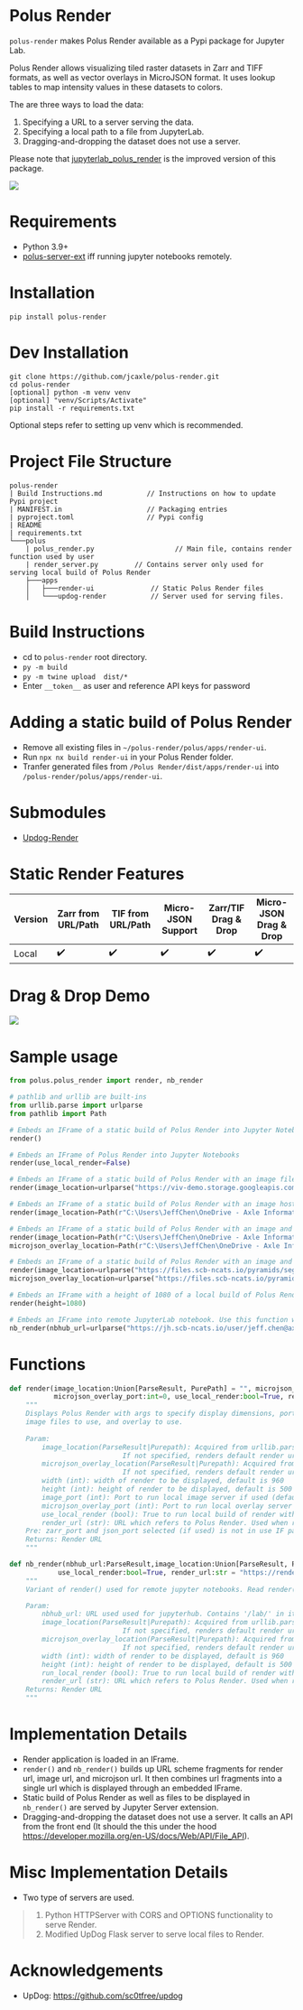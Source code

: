 # Polus Render

`polus-render` makes Polus Render available as a Pypi package for Jupyter Lab.

Polus Render allows visualizing tiled raster datasets in Zarr and TIFF formats, as well as vector overlays in MicroJSON format. It uses lookup tables to map intensity values in these datasets to colors.

The are three ways to load the data:

1. Specifying a URL to a server serving the data.
2. Specifying a local path to a file from JupyterLab.
3. Dragging-and-dropping the dataset does not use a server.

Please note that [jupyterlab_polus_render](https://github.com/PolusAI/jupyterlab-extensions/tree/master/jupyterlab_polus_render) is the improved version of this package.

<img src="images/home.png"/>

# Requirements
* Python 3.9+
* [polus-server-ext](https://github.com/jcaxle/polus-server-ext) iff running jupyter notebooks remotely.

# Installation
```
pip install polus-render
```

# Dev Installation
```
git clone https://github.com/jcaxle/polus-render.git
cd polus-render
[optional] python -m venv venv
[optional] "venv/Scripts/Activate"
pip install -r requirements.txt
```
Optional steps refer to setting up venv which is recommended.

# Project File Structure
```
polus-render
| Build Instructions.md           // Instructions on how to update Pypi project
| MANIFEST.in                     // Packaging entries
| pyproject.toml                  // Pypi config 
| README                          
| requirements.txt
└───polus
    | polus_render.py                    // Main file, contains render function used by user
    | render_server.py         // Contains server only used for serving local build of Polus Render
    ├───apps           
    │   ├───render-ui              // Static Polus Render files
    │   └───updog-render           // Server used for serving files.
```

# Build Instructions
- cd to `polus-render` root directory.
- `py -m build`
- `py -m twine upload  dist/*`
- Enter `__token__` as user and reference API keys for password

# Adding a static build of Polus Render
- Remove all existing files in `~/polus-render/polus/apps/render-ui`. 
- Run `npx nx build render-ui` in your Polus Render folder.
- Tranfer generated files from `/Polus Render/dist/apps/render-ui` into `/polus-render/polus/apps/render-ui`. 

# Submodules
- [Updog-Render](https://github.com/jcaxle/updog-render/tree/71b6b938452f63412eea8edf29b9ff10f4c243dd)

# Static Render Features
| Version           | Zarr from URL/Path | TIF from URL/Path   | Micro-JSON Support | Zarr/TIF Drag & Drop | Micro-JSON Drag & Drop | 
|----------------|---------------|---------------|----------------|-----------|-----|
| Local | :heavy_check_mark:  | :heavy_check_mark: | :heavy_check_mark: | :heavy_check_mark: | :heavy_check_mark:

# Drag & Drop Demo
<img src="images/drag-drop.gif"/>

# Sample usage
``` Python
from polus.polus_render import render, nb_render

# pathlib and urllib are built-ins
from urllib.parse import urlparse
from pathlib import Path

# Embeds an IFrame of a static build of Polus Render into Jupyter Notebooks
render()

# Embeds an IFrame of Polus Render into Jupyter Notebooks
render(use_local_render=False)

# Embeds an IFrame of a static build of Polus Render with an image file hosted at "https://viv-demo.storage.googleapis.com/LuCa-7color_Scan1/"
render(image_location=urlparse("https://viv-demo.storage.googleapis.com/LuCa-7color_Scan1/"))

# Embeds an IFrame of a static build of Polus Render with an image hosted locally at "C:\Users\JeffChen\OneDrive - Axle Informatics\Documents\zarr files\pyramid.zarr"
render(image_location=Path(r"C:\Users\JeffChen\OneDrive - Axle Informatics\Documents\zarr files\pyramid.zarr"))

# Embeds an IFrame of a static build of Polus Render with an image and overlay file that is hosted locally
render(image_location=Path(r"C:\Users\JeffChen\OneDrive - Axle Informatics\Documents\zarr files\pyramid.zarr"), \
microjson_overlay_location=Path(r"C:\Users\JeffChen\OneDrive - Axle Informatics\Documents\overlay files\x00_y01_c1_segmentations.json"))

# Embeds an IFrame of a static build of Polus Render with an image and overlay file that is hosted online
render(image_location=urlparse("https://files.scb-ncats.io/pyramids/segmentations/x00_y01_c1.ome.tif"), \
microjson_overlay_location=urlparse("https://files.scb-ncats.io/pyramids/segmentations/x00_y03_c1_segmentations.json"))

# Embeds an IFrame with a height of 1080 of a local build of Polus Render.
render(height=1080)

# Embeds an IFrame into remote JupyterLab notebook. Use this function with argument nbhub_url to specify your notebooks url which must have lab in its url
nb_render(nbhub_url=urlparse("https://jh.scb-ncats.io/user/jeff.chen@axleinfo.com/user-namespaces/lab?"), image_location=Path("work/pyramid.zarr"))
```

# Functions
``` Python
def render(image_location:Union[ParseResult, PurePath] = "", microjson_overlay_location:Union[ParseResult, PurePath] = "", width:int=960, height:int=500, image_port:int=0, \
           microjson_overlay_port:int=0, use_local_render:bool=True, render_url:str = "https://render.ci.ncats.io/")->str:
    """
    Displays Polus Render with args to specify display dimensions, port to serve,
    image files to use, and overlay to use.
    
    Param:
        image_location(ParseResult|Purepath): Acquired from urllib.parse.ParseResult or Path, renders url in render.
                            If not specified, renders default render url.
        microjson_overlay_location(ParseResult|Purepath): Acquired from urllib.parse.ParseResult or Path, renders url in render.
                            If not specified, renders default render url
        width (int): width of render to be displayed, default is 960
        height (int): height of render to be displayed, default is 500
        image_port (int): Port to run local image server if used (default is 0 which is the 1st available port).
        microjson_overlay_port (int): Port to run local overlay server if used (default is 0 which is the 1st available port).
        use_local_render (bool): True to run local build of render with 1st available port, False to use render_url (default is True)
        render_url (str): URL which refers to Polus Render. Used when run_local_render is False. (default is https://render.ci.ncats.io/)
    Pre: zarr_port and json_port selected (if used) is not in use IF path given is Purepath
    Returns: Render URL
    """

def nb_render(nbhub_url:ParseResult,image_location:Union[ParseResult, PurePath] = "", microjson_overlay_location:Union[ParseResult, PurePath] = "", width:int=960, height:int=500, \
            use_local_render:bool=True, render_url:str = "https://render.ci.ncats.io/")->str:
    """
    Variant of render() used for remote jupyter notebooks. Read render() for usage information

    Param:
        nbhub_url: URL used used for jupyterhub. Contains '/lab/' in its uri
        image_location(ParseResult|Purepath): Acquired from urllib.parse.ParseResult or Path, renders url in render.
                            If not specified, renders default render url.
        microjson_overlay_location(ParseResult|Purepath): Acquired from urllib.parse.ParseResult or Path, renders url in render.
                            If not specified, renders default render url
        width (int): width of render to be displayed, default is 960
        height (int): height of render to be displayed, default is 500
        run_local_render (bool): True to run local build of render with 1st available port, False to use render_url (default is True)
        render_url (str): URL which refers to Polus Render. Used when run_local_render is False. (default is https://render.ci.ncats.io/)
    Returns: Render URL
    """
```

# Implementation Details
- Render application is loaded in an IFrame.
- `render()` and `nb_render()` builds up URL scheme fragments for render url, image url, and microjson url. It then combines url fragments into a single url which is displayed through an embedded IFrame.
- Static build of Polus Render as well as files to be displayed in `nb_render()` are served by Jupyter Server extension.
- Dragging-and-dropping the dataset does not use a server. It calls an API from the front end (It should the this under the hood https://developer.mozilla.org/en-US/docs/Web/API/File_API).

# Misc Implementation Details
- Two type of servers are used.
>1. Python HTTPServer with CORS and OPTIONS functionality to serve Render.
>2. Modified UpDog Flask server to serve local files to Render.

# Acknowledgements
- UpDog: https://github.com/sc0tfree/updog
